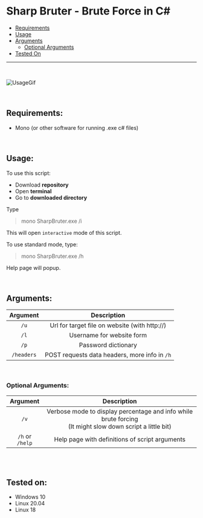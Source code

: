 # Sharp Bruter - Brute Force in C#

- [Requirements](##Requirements)
- [Usage](##Usage)
- [Arguments](##Arguments)
    * [Optional Arguments](###Optional%20Arguments)
- [Tested On](##Tested%20on)

---

<br/>

![UsageGif](https://i.ibb.co/YDpHc0t/output2.gif)

<br/>

## Requirements:

* Mono (or other software for running .exe c# files)

<br/>

## Usage:

To use this script:

* Download **repository**
* Open **terminal**
* Go to **downloaded directory**

Type

> mono SharpBruter.exe /i

This will open `interactive` mode of this script.

To use standard mode, type:

> mono SharpBruter.exe /h

Help page will popup.

<br/>

## Arguments:

Argument | Description
:---: | :---:
`/u` | Url for target file on website (with http://)
`/l` | Username for website form
`/p` | Password dictionary
`/headers` | POST requests data headers, more info in `/h`

<br/>

### Optional Arguments:

Argument | Description
:---: | :---:
`/v` | Verbose mode to display percentage and info while brute forcing<br/>(It might slow down script a little bit)
`/h` or `/help` | Help page with definitions of script arguments

<br/><br/>

## Tested on:

* Windows 10
* Linux 20.04
* Linux 18
